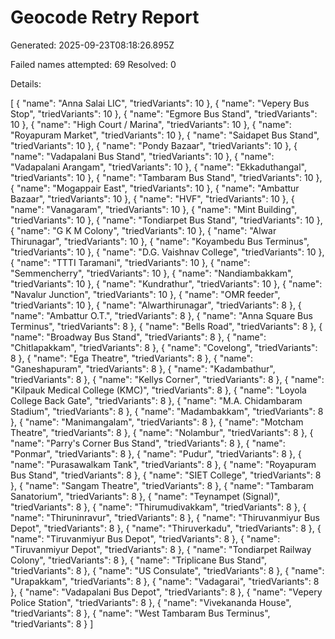 # Geocode Retry Report
Generated: 2025-09-23T08:18:26.895Z

Failed names attempted: 69
Resolved: 0

Details:

[
  {
    "name": "Anna Salai LIC",
    "triedVariants": 10
  },
  {
    "name": "Vepery Bus Stop",
    "triedVariants": 10
  },
  {
    "name": "Egmore Bus Stand",
    "triedVariants": 10
  },
  {
    "name": "High Court / Marina",
    "triedVariants": 10
  },
  {
    "name": "Royapuram Market",
    "triedVariants": 10
  },
  {
    "name": "Saidapet Bus Stand",
    "triedVariants": 10
  },
  {
    "name": "Pondy Bazaar",
    "triedVariants": 10
  },
  {
    "name": "Vadapalani Bus Stand",
    "triedVariants": 10
  },
  {
    "name": "Vadapalani Arangam",
    "triedVariants": 10
  },
  {
    "name": "Ekkaduthangal",
    "triedVariants": 10
  },
  {
    "name": "Tambaram Bus Stand",
    "triedVariants": 10
  },
  {
    "name": "Mogappair East",
    "triedVariants": 10
  },
  {
    "name": "Ambattur Bazaar",
    "triedVariants": 10
  },
  {
    "name": "HVF",
    "triedVariants": 10
  },
  {
    "name": "Vanagaram",
    "triedVariants": 10
  },
  {
    "name": "Mint Building",
    "triedVariants": 10
  },
  {
    "name": "Tondiarpet Bus Stand",
    "triedVariants": 10
  },
  {
    "name": "G K M Colony",
    "triedVariants": 10
  },
  {
    "name": "Alwar Thirunagar",
    "triedVariants": 10
  },
  {
    "name": "Koyambedu Bus Terminus",
    "triedVariants": 10
  },
  {
    "name": "D.G. Vaishnav College",
    "triedVariants": 10
  },
  {
    "name": "TTTI Taramani",
    "triedVariants": 10
  },
  {
    "name": "Semmencherry",
    "triedVariants": 10
  },
  {
    "name": "Nandiambakkam",
    "triedVariants": 10
  },
  {
    "name": "Kundrathur",
    "triedVariants": 10
  },
  {
    "name": "Navalur Junction",
    "triedVariants": 10
  },
  {
    "name": "OMR feeder",
    "triedVariants": 10
  },
  {
    "name": "Alwarthirunagar",
    "triedVariants": 8
  },
  {
    "name": "Ambattur O.T.",
    "triedVariants": 8
  },
  {
    "name": "Anna Square Bus Terminus",
    "triedVariants": 8
  },
  {
    "name": "Bells Road",
    "triedVariants": 8
  },
  {
    "name": "Broadway Bus Stand",
    "triedVariants": 8
  },
  {
    "name": "Chitlapakkam",
    "triedVariants": 8
  },
  {
    "name": "Covelong",
    "triedVariants": 8
  },
  {
    "name": "Ega Theatre",
    "triedVariants": 8
  },
  {
    "name": "Ganeshapuram",
    "triedVariants": 8
  },
  {
    "name": "Kadambathur",
    "triedVariants": 8
  },
  {
    "name": "Kellys Corner",
    "triedVariants": 8
  },
  {
    "name": "Kilpauk Medical College (KMC)",
    "triedVariants": 8
  },
  {
    "name": "Loyola College Back Gate",
    "triedVariants": 8
  },
  {
    "name": "M.A. Chidambaram Stadium",
    "triedVariants": 8
  },
  {
    "name": "Madambakkam",
    "triedVariants": 8
  },
  {
    "name": "Manimangalam",
    "triedVariants": 8
  },
  {
    "name": "Motcham Theatre",
    "triedVariants": 8
  },
  {
    "name": "Nolambur",
    "triedVariants": 8
  },
  {
    "name": "Parry's Corner Bus Stand",
    "triedVariants": 8
  },
  {
    "name": "Ponmar",
    "triedVariants": 8
  },
  {
    "name": "Pudur",
    "triedVariants": 8
  },
  {
    "name": "Purasawalkam Tank",
    "triedVariants": 8
  },
  {
    "name": "Royapuram Bus Stand",
    "triedVariants": 8
  },
  {
    "name": "SIET College",
    "triedVariants": 8
  },
  {
    "name": "Sangam Theatre",
    "triedVariants": 8
  },
  {
    "name": "Tambaram Sanatorium",
    "triedVariants": 8
  },
  {
    "name": "Teynampet (Signal)",
    "triedVariants": 8
  },
  {
    "name": "Thirumudivakkam",
    "triedVariants": 8
  },
  {
    "name": "Thiruninravur",
    "triedVariants": 8
  },
  {
    "name": "Thiruvanmiyur Bus Depot",
    "triedVariants": 8
  },
  {
    "name": "Thiruverkadu",
    "triedVariants": 8
  },
  {
    "name": "Tiruvanmiyur Bus Depot",
    "triedVariants": 8
  },
  {
    "name": "Tiruvanmiyur Depot",
    "triedVariants": 8
  },
  {
    "name": "Tondiarpet Railway Colony",
    "triedVariants": 8
  },
  {
    "name": "Triplicane Bus Stand",
    "triedVariants": 8
  },
  {
    "name": "US Consulate",
    "triedVariants": 8
  },
  {
    "name": "Urapakkam",
    "triedVariants": 8
  },
  {
    "name": "Vadagarai",
    "triedVariants": 8
  },
  {
    "name": "Vadapalani Bus Depot",
    "triedVariants": 8
  },
  {
    "name": "Vepery Police Station",
    "triedVariants": 8
  },
  {
    "name": "Vivekananda House",
    "triedVariants": 8
  },
  {
    "name": "West Tambaram Bus Terminus",
    "triedVariants": 8
  }
]